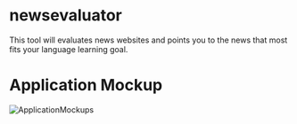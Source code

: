 # newsevaluator
This tool will evaluates news websites and points you to the news that most fits your language learning goal.

# Application Mockup
![ApplicationMockups](https://user-images.githubusercontent.com/8378337/118142403-a375a180-b40a-11eb-929a-3f0d1a662605.png)
